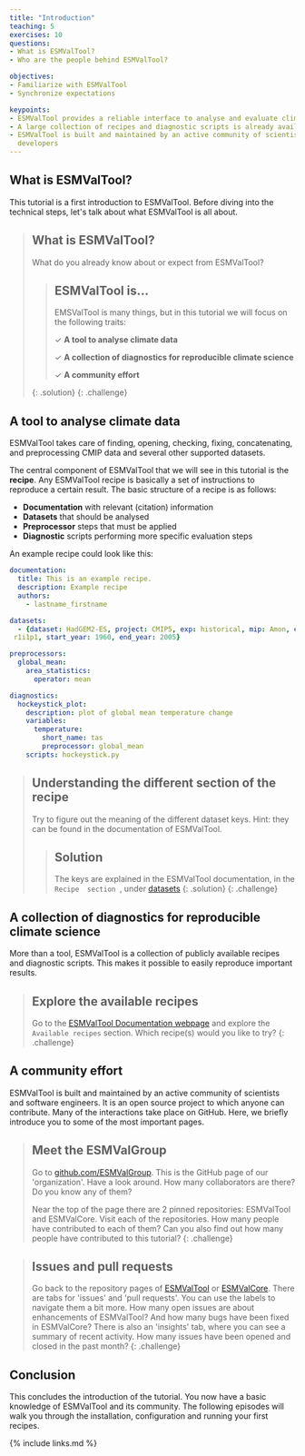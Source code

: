 ```yaml
---
title: "Introduction"
teaching: 5
exercises: 10
questions:
- What is ESMValTool?
- Who are the people behind ESMValTool?

objectives:
- Familiarize with ESMValTool
- Synchronize expectations

keypoints:
- ESMValTool provides a reliable interface to analyse and evaluate climate data
- A large collection of recipes and diagnostic scripts is already available
- ESMValTool is built and maintained by an active community of scientists and
  developers
---
```


## What is ESMValTool?

This tutorial is a first introduction to ESMValTool. Before diving into the
technical steps, let's talk about what ESMValTool is all about.

> ## What is ESMValTool?
>
> What do you already know about or expect from ESMValTool?
>
> > ## ESMValTool is...
> >
> > EMSValTool is many things, but in this tutorial we will focus on the
> > following traits:
> >
> > &#10003; **A tool to analyse climate data**
> >
> > &#10003; **A collection of diagnostics for reproducible climate science**
> >
> > &#10003; **A community effort**
> >
> {: .solution}
{: .challenge}

## A tool to analyse climate data

ESMValTool takes care of finding, opening, checking, fixing, concatenating, and
preprocessing CMIP data and several other supported datasets.

The central component of ESMValTool that we will see in this tutorial is the
**recipe**. Any ESMValTool recipe is basically a set of instructions to reproduce
a certain result. The basic structure of a recipe is as follows:

- **Documentation** with relevant (citation) information
- **Datasets** that should be analysed
- **Preprocessor** steps that must be applied
- **Diagnostic** scripts performing more specific evaluation steps

An example recipe could look like this:

```yaml
documentation:
  title: This is an example recipe.
  description: Example recipe
  authors:
    - lastname_firstname

datasets:
  - {dataset: HadGEM2-ES, project: CMIP5, exp: historical, mip: Amon, ensemble:
 r1i1p1, start_year: 1960, end_year: 2005}

preprocessors:
  global_mean:
    area_statistics:
      operator: mean

diagnostics:
  hockeystick_plot:
    description: plot of global mean temperature change
    variables:
      temperature:
        short_name: tas
        preprocessor: global_mean
    scripts: hockeystick.py
```

> ## Understanding the different section of the recipe
>
> Try to figure out the meaning of the different dataset keys. Hint: they can
> be found in the documentation of ESMValTool.
>
> > ## Solution
> > The keys are explained in the ESMValTool documentation, in the `Recipe 
> >  section `, under
> [datasets](https://docs.esmvaltool.org/projects/esmvalcore/en/latest/recipe/overview.html#recipe-section-datasets)
> {: .solution}
{: .challenge}

## A collection of diagnostics for reproducible climate science

More than a tool, ESMValTool is a collection of publicly available recipes and
diagnostic scripts. This makes it possible to easily reproduce important
results.

> ## Explore the available recipes
>
> Go to the [ESMValTool Documentation webpage](https://docs.esmvaltool.org/) and
> explore the `Available recipes` section. Which recipe(s) would you like to
> try?
{: .challenge}

## A community effort

ESMValTool is built and maintained by an active community of scientists and
software engineers. It is an open source project to which anyone can contribute.
Many of the interactions take place on GitHub. Here, we briefly introduce you to
some of the most important pages.

> ## Meet the ESMValGroup
>
> Go to [github.com/ESMValGroup](https://github.com/ESMValGroup). This is
> the GitHub page of our 'organization'. Have a look around. How many collaborators are
> there? Do you know any of them?
>
> Near the top of the page there are 2 pinned repositories: ESMValTool and
> ESMValCore. Visit each of the repositories. How many people have contributed
> to each of them? Can you also find out how many people have contributed to
> this tutorial?
{: .challenge}

> ## Issues and pull requests
>
> Go back to the repository pages of
> [ESMValTool](https://github.com/ESMValGroup/ESMValTool) or
> [ESMValCore](https://github.com/ESMValGroup/ESMValCore). There are tabs for
> 'issues' and 'pull requests'. You can use the labels to navigate them a bit
> more. How many open issues are about enhancements of ESMValTool? And how many
> bugs have been fixed in ESMValCore? There is also an 'insights' tab, where you
> can see a summary of recent activity. How many issues have been opened and
> closed in the past month?
{: .challenge}

## Conclusion

This concludes the introduction of the tutorial. You now have a basic knowledge
of ESMValTool and its community. The following episodes will walk you through
the installation, configuration and running your first recipes.

{% include links.md %}
